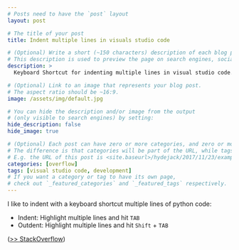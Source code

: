 ```yaml
---
# Posts need to have the `post` layout
layout: post

# The title of your post
title: Indent multiple lines in visuals studio code 

# (Optional) Write a short (~150 characters) description of each blog post.
# This description is used to preview the page on search engines, social media, etc.
description: >
  Keyboard Shortcut for indenting multiple lines in visual studio code.

# (Optional) Link to an image that represents your blog post.
# The aspect ratio should be ~16:9.
image: /assets/img/default.jpg

# You can hide the description and/or image from the output
# (only visible to search engines) by setting:
hide_description: false
hide_image: true

# (Optional) Each post can have zero or more categories, and zero or more tags.
# The difference is that categories will be part of the URL, while tags will not.
# E.g. the URL of this post is <site.baseurl>/hydejack/2017/11/23/example-content/
categories: [overflow]
tags: [visual studio code, development]
# If you want a category or tag to have its own page,
# check out `_featured_categories` and `_featured_tags` respectively.
---
```


I like to indent with a keyboard shortcut multiple lines of python code: 

* Indent: Highlight multiple lines and hit `TAB`
* Outdent: Highlight multiple lines and hit `Shift` + `TAB`

([>> StackOverflow](https://stackoverflow.com/questions/40492960/how-to-indent-format-a-selection-of-code-in-vscode-with-ctrlshiftf))